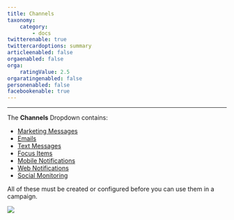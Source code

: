 ```yaml
---
title: Channels
taxonomy:
    category:
        - docs
twitterenable: true
twittercardoptions: summary
articleenabled: false
orgaenabled: false
orga:
    ratingValue: 2.5
orgaratingenabled: false
personenabled: false
facebookenable: true
---
```


---------------------
The **Channels** Dropdown contains:

* [Marketing Messages][marketing-messages]
* [Emails][emails]
* [Text Messages][text-messages]
* [Focus Items][focus-items]
* [Mobile Notifications][mobile-notifications]
* [Web Notifications][web-notifications]
* [Social Monitoring][social-monitoring]

All of these must be created or configured before you can use them in a campaign.

![](media/channels-dropdown.jpg)

[marketing-messages]: </channels/marketing-messages>
[emails]: </channels/emails>
[web-notifications]: </channels/marketing-messages/web-notifications>
[text-messages]: </channels/marketing-messages/sms>
[focus-items]: </channels/focus-items>
[social-monitoring]: </channels/social-monitoring>
[mobile-notifications]: </channels/marketing-messages/mobile-notifications>


